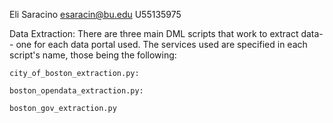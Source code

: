 Eli Saracino
esaracin@bu.edu
U55135975


Data Extraction:
	There are three main DML scripts that work to extract data-- one for each data portal used. The services used
	are specified in each script's name, those being the following:

	city_of_boston_extraction.py:

	boston_opendata_extraction.py:

	boston_gov_extraction.py  
